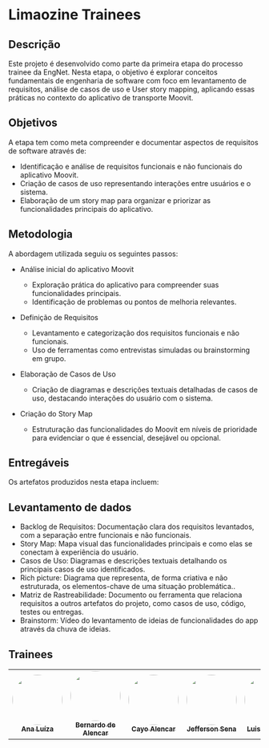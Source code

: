 # Limaozine Trainees

## Descrição
Este projeto é desenvolvido como parte da primeira etapa do processo trainee da EngNet. Nesta etapa, o objetivo é explorar conceitos fundamentais de engenharia de software com foco em levantamento de requisitos, análise de casos de uso e User story mapping, aplicando essas práticas no contexto do aplicativo de transporte Moovit.

## Objetivos

A etapa tem como meta compreender e documentar aspectos de requisitos de software através de:

- Identificação e análise de requisitos funcionais e não funcionais do aplicativo Moovit.
- Criação de casos de uso representando interações entre usuários e o sistema.
- Elaboração de um story map para organizar e priorizar as funcionalidades principais do aplicativo.

## Metodologia

A abordagem utilizada seguiu os seguintes passos:

- Análise inicial do aplicativo Moovit
    - Exploração prática do aplicativo para compreender suas funcionalidades principais.
    - Identificação de problemas ou pontos de melhoria relevantes.

- Definição de Requisitos
    - Levantamento e categorização dos requisitos funcionais e não funcionais.
    - Uso de ferramentas como entrevistas simuladas ou brainstorming em grupo.

- Elaboração de Casos de Uso
    - Criação de diagramas e descrições textuais detalhadas de casos de uso, destacando interações do usuário com o sistema.

- Criação do Story Map
    - Estruturação das funcionalidades do Moovit em níveis de prioridade para evidenciar o que é essencial, desejável ou opcional.

## Entregáveis

Os artefatos produzidos nesta etapa incluem:
## Levantamento de dados

- Backlog de Requisitos: Documentação clara dos requisitos levantados, com a separação entre funcionais e não funcionais.
- Story Map: Mapa visual das funcionalidades principais e como elas se conectam à experiência do usuário.
- Casos de Uso: Diagramas e descrições textuais detalhando os principais casos de uso identificados.
- Rich picture: Diagrama que representa, de forma criativa e não estruturada, os elementos-chave de uma situação problemática..
- Matriz de Rastreabilidade: Documento ou ferramenta que relaciona requisitos a outros artefatos do projeto, como casos de uso, código, testes ou entregas.
- Brainstorm: Vídeo do levantamento de ideias de funcionalidades do app através da chuva de ideias. 


## Trainees

<table>
  <tr>
    <td align="center"><a href="https://github.com/analufernanndess"><img style="border-radius: 50%;" src="https://github.com/analufernanndess.png" width="100px;" alt=""/><br /><sub><b>Ana Luíza</b></sub></a><br />
    <td align="center"><a href="https://github.com/bermardoo"><img style="border-radius: 50%;" src="https://github.com/bermardoo.png" width="100px;" alt=""/><br /><sub><b>Bernardo de Alencar</b></sub></a><br />
    <td align="center"><a href="https://github.com/Cayoalencar"><img style="border-radius: 50%;" src="https://github.com/Cayoalencar.png" width="100px;" alt=""/><br /><sub><b>Cayo Alencar</b></sub></a><br />
    <td align="center"><a href="https://github.com/JeffersonSenaa"><img style="border-radius: 50%;" src="https://github.com/JeffersonSenaa.png" width="100px;" alt=""/><br /><sub><b>Jefferson Sena</b></sub></a><br />
     <td align="center"><a href="https://github.com/Luis-Henrique05"><img style="border-radius: 50%;" src="https://github.com/Luis-Henrique05.png" width="100px;" alt=""/><br /><sub><b>Luis Henrique</b></sub></a><br />
  </tr>
</table>
